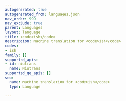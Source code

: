 ```yaml
---
autogenerated: true
autogenerated_from: languages.json
nav_order: 999
nav_exclude: true
parent: Languages
layout: language
title: <code>ish</code>
description: Machine translation for <code>ish</code>
codes:
- ish
family: []
supported_apis:
- id: niutrans
  name: Niutrans
supported_qe_apis: []
seo:
  name: Machine translation for <code>ish</code>
  type: Language

---
```


